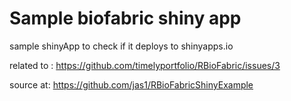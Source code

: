 # Sample biofabric shiny app

sample shinyApp to check if it deploys to shinyapps.io

related to : https://github.com/timelyportfolio/RBioFabric/issues/3

source at: https://github.com/jas1/RBioFabricShinyExample